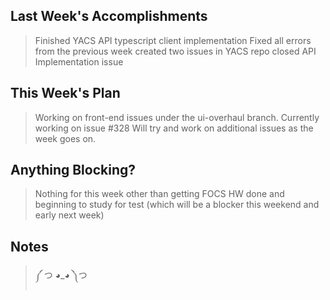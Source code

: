 ## Last Week's Accomplishments

> Finished YACS API typescript client implementation
> Fixed all errors from the previous week
> created two issues in YACS repo
> closed API Implementation issue

## This Week's Plan

> Working on front-end issues under the ui-overhaul branch.
> Currently working on issue #328
> Will try and work on additional issues as the week goes on.

## Anything Blocking?

> Nothing for this week other than getting FOCS HW done and beginning to study for test (which will be a blocker this weekend and early next week)

## Notes

> ༼ つ ◕_◕ ༽つ
